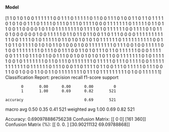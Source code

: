 #### Model
[1 1 0 1 0 1 0 0 1 1 1 1 1 1 0 0 1 1 1 0 1 1 1 1 1 0 1 1 0 0 1 1 1 0 1 0 0
 1 1 0 1 1 0 1 1 1 1 0 1 0 1 0 0 1 1 1 0 1 1 1 1 0 1 1 1 0 1 1 1 0 1 1 1 1
 0 0 0 1 1 1 1 1 1 1 0 1 1 1 1 1 0 1 1 0 1 1 0 0 1 1 0 0 0 0 1 0 1 1 0 1 1
 1 1 1 1 1 1 0 1 1 1 1 0 1 0 1 1 1 1 1 1 0 0 1 1 1 1 0 1 0 1 1 0 1 0 0 0 0
 0 0 1 0 0 1 1 1 1 1 0 1 1 0 1 1 0 1 1 0 0 1 1 0 1 1 1 0 0 0 0 1 1 1 1 1 1
 1 1 1 1 1 0 0 1 1 1 1 0 1 0 1 1 1 1 1 0 1 1 0 1 0 1 0 1 0 1 0 1 1 1 1 1 1
 0 1 1 1 1 1 1 1 1 1 1 0 0 1 1 0 1 1 0 1 1 1 1 0 1 0 1 0 1 1 0 1 0 0 0 1 0
 0 1 1 1 1 1 1 1 1 0 1 1 1 0 0 1 0 0 1 1 1 1 1 0 1 0 0 1 1 1 1 1 1 1 1 0 1
 1 1 0 0 1 1 1 0 0 1 1 0 1 0 1 1 1 0 1 1 0 1 1 1 1 1 1 0 0 0 1 1 1 1 0 0 1
 1 1 1 0 1 1 1 0 1 1 0 0 1 1 1 0 0 1 0 0 1 0 1 0 1 0 1 1 0 0 1 1 1 1 1 1 1
 0 1 0 1 1 1 1 1 0 0 1 0 1 1 1 1 1 1 1 0 1 1 0 1 1 1 0 1 1 1 1 1 1 1 0 1 1
 1 1 1 0 1 1 1 0 1 1 1 1 0 0 1 1 1 1 1 1 1 1 1 1 1 1 0 1 1 1 1 1 1 0 1 1 1
 0 0 0 1 1 0 1 1 1 1 0 1 1 0 0 1 1 1 0 1 1 1 1 1 0 1 1 1 0 0 1 1 0 0 1 0 0
 0 1 1 0 0 1 1 0 1 1 1 1 1 1 1 1 0 1 1 1 0 1 1 1 1 1 1 1 1 1 0 1 0 0 1 1 1
 1 1 1]
Classification Report:
              precision    recall  f1-score   support

           0       0.00      0.00      0.00         0
           1       1.00      0.69      0.82       521

    accuracy                           0.69       521
   macro avg       0.50      0.35      0.41       521
weighted avg       1.00      0.69      0.82       521

Accuracy: 0.690978886756238
Confusion Matrix:
[[  0   0]
 [161 360]]
Confusion Matrix (%):
[[ 0.          0.        ]
 [30.90211132 69.09788868]]
